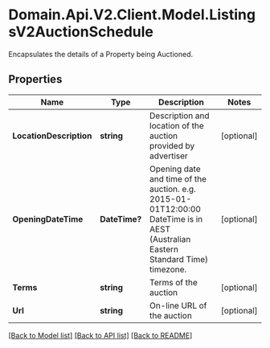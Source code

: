 # Domain.Api.V2.Client.Model.ListingsV2AuctionSchedule
Encapsulates the details of a Property being Auctioned.
## Properties

Name | Type | Description | Notes
------------ | ------------- | ------------- | -------------
**LocationDescription** | **string** | Description and location of the auction provided by advertiser | [optional] 
**OpeningDateTime** | **DateTime?** | Opening date and time of the auction. e.g. 2015-01-01T12:00:00  DateTime is in AEST (Australian Eastern Standard Time) timezone. | [optional] 
**Terms** | **string** | Terms of the auction | [optional] 
**Url** | **string** | On-line URL of the auction | [optional] 

[[Back to Model list]](../README.md#documentation-for-models) [[Back to API list]](../README.md#documentation-for-api-endpoints) [[Back to README]](../README.md)

